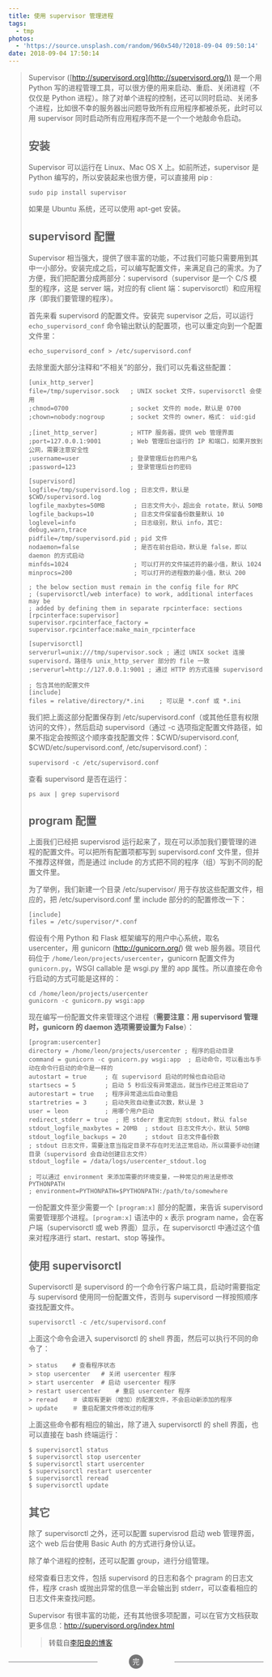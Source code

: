 ```yaml
---
title: 使用 supervisor 管理进程
tags:
  - tmp
photos:
  - 'https://source.unsplash.com/random/960x540/?2018-09-04 09:50:14'
date: 2018-09-04 17:50:14
---
```



> Supervisor ([http://supervisord.org](http://supervisord.org/)) 是一个用 Python 写的进程管理工具，可以很方便的用来启动、重启、关闭进程（不仅仅是 Python 进程）。除了对单个进程的控制，还可以同时启动、关闭多个进程，比如很不幸的服务器出问题导致所有应用程序都被杀死，此时可以用 supervisor 同时启动所有应用程序而不是一个一个地敲命令启动。
><!--more-->
>
>
>
>
> ## 安装
>
> Supervisor 可以运行在 Linux、Mac OS X 上。如前所述，supervisor 是 Python 编写的，所以安装起来也很方便，可以直接用 pip :
>
> ```
> sudo pip install supervisor
> ```
>
> 如果是 Ubuntu 系统，还可以使用 apt-get 安装。
>
> ## supervisord 配置
>
> Supervisor 相当强大，提供了很丰富的功能，不过我们可能只需要用到其中一小部分。安装完成之后，可以编写配置文件，来满足自己的需求。为了方便，我们把配置分成两部分：supervisord（supervisor 是一个 C/S 模型的程序，这是 server 端，对应的有 client 端：supervisorctl）和应用程序（即我们要管理的程序）。
>
> 首先来看 supervisord 的配置文件。安装完 supervisor 之后，可以运行`echo_supervisord_conf` 命令输出默认的配置项，也可以重定向到一个配置文件里：
>
> ```
> echo_supervisord_conf > /etc/supervisord.conf
> ```
>
> 去除里面大部分注释和“不相关”的部分，我们可以先看这些配置：
>
> ```
> [unix_http_server]
> file=/tmp/supervisor.sock   ; UNIX socket 文件，supervisorctl 会使用
> ;chmod=0700                 ; socket 文件的 mode，默认是 0700
> ;chown=nobody:nogroup       ; socket 文件的 owner，格式： uid:gid
> 
> ;[inet_http_server]         ; HTTP 服务器，提供 web 管理界面
> ;port=127.0.0.1:9001        ; Web 管理后台运行的 IP 和端口，如果开放到公网，需要注意安全性
> ;username=user              ; 登录管理后台的用户名
> ;password=123               ; 登录管理后台的密码
> 
> [supervisord]
> logfile=/tmp/supervisord.log ; 日志文件，默认是 $CWD/supervisord.log
> logfile_maxbytes=50MB        ; 日志文件大小，超出会 rotate，默认 50MB
> logfile_backups=10           ; 日志文件保留备份数量默认 10
> loglevel=info                ; 日志级别，默认 info，其它: debug,warn,trace
> pidfile=/tmp/supervisord.pid ; pid 文件
> nodaemon=false               ; 是否在前台启动，默认是 false，即以 daemon 的方式启动
> minfds=1024                  ; 可以打开的文件描述符的最小值，默认 1024
> minprocs=200                 ; 可以打开的进程数的最小值，默认 200
> 
> ; the below section must remain in the config file for RPC
> ; (supervisorctl/web interface) to work, additional interfaces may be
> ; added by defining them in separate rpcinterface: sections
> [rpcinterface:supervisor]
> supervisor.rpcinterface_factory = supervisor.rpcinterface:make_main_rpcinterface
> 
> [supervisorctl]
> serverurl=unix:///tmp/supervisor.sock ; 通过 UNIX socket 连接 supervisord，路径与 unix_http_server 部分的 file 一致
> ;serverurl=http://127.0.0.1:9001 ; 通过 HTTP 的方式连接 supervisord
> 
> ; 包含其他的配置文件
> [include]
> files = relative/directory/*.ini    ; 可以是 *.conf 或 *.ini
> ```
>
> 我们把上面这部分配置保存到 /etc/supervisord.conf（或其他任意有权限访问的文件），然后启动 supervisord（通过 -c 选项指定配置文件路径，如果不指定会按照这个顺序查找配置文件：$CWD/supervisord.conf, $CWD/etc/supervisord.conf, /etc/supervisord.conf）：
>
> ```
> supervisord -c /etc/supervisord.conf
> ```
>
> 查看 supervisord 是否在运行：
>
> ```
> ps aux | grep supervisord
> ```
>
> ## program 配置
>
> 上面我们已经把 supervisrod 运行起来了，现在可以添加我们要管理的进程的配置文件。可以把所有配置项都写到 supervisord.conf 文件里，但并不推荐这样做，而是通过 include 的方式把不同的程序（组）写到不同的配置文件里。
>
> 为了举例，我们新建一个目录 /etc/supervisor/ 用于存放这些配置文件，相应的，把 /etc/supervisord.conf 里 include 部分的的配置修改一下：
>
> ```
> [include]
> files = /etc/supervisor/*.conf
> ```
>
> 假设有个用 Python 和 Flask 框架编写的用户中心系统，取名 usercenter，用 gunicorn (<http://gunicorn.org/>) 做 web 服务器。项目代码位于 `/home/leon/projects/usercenter`，gunicorn 配置文件为 `gunicorn.py`，WSGI callable 是 wsgi.py 里的 app 属性。所以直接在命令行启动的方式可能是这样的：
>
> ```
> cd /home/leon/projects/usercenter
> gunicorn -c gunicorn.py wsgi:app
> ```
>
> 现在编写一份配置文件来管理这个进程（**需要注意：用 supervisord 管理时，gunicorn 的 daemon 选项需要设置为 False**）：
>
> ```
> [program:usercenter]
> directory = /home/leon/projects/usercenter ; 程序的启动目录
> command = gunicorn -c gunicorn.py wsgi:app  ; 启动命令，可以看出与手动在命令行启动的命令是一样的
> autostart = true     ; 在 supervisord 启动的时候也自动启动
> startsecs = 5        ; 启动 5 秒后没有异常退出，就当作已经正常启动了
> autorestart = true   ; 程序异常退出后自动重启
> startretries = 3     ; 启动失败自动重试次数，默认是 3
> user = leon          ; 用哪个用户启动
> redirect_stderr = true  ; 把 stderr 重定向到 stdout，默认 false
> stdout_logfile_maxbytes = 20MB  ; stdout 日志文件大小，默认 50MB
> stdout_logfile_backups = 20     ; stdout 日志文件备份数
> ; stdout 日志文件，需要注意当指定目录不存在时无法正常启动，所以需要手动创建目录（supervisord 会自动创建日志文件）
> stdout_logfile = /data/logs/usercenter_stdout.log
> 
> ; 可以通过 environment 来添加需要的环境变量，一种常见的用法是修改 PYTHONPATH
> ; environment=PYTHONPATH=$PYTHONPATH:/path/to/somewhere
> ```
>
> 一份配置文件至少需要一个 `[program:x]` 部分的配置，来告诉 supervisord 需要管理那个进程。`[program:x]` 语法中的 `x` 表示 program name，会在客户端（supervisorctl 或 web 界面）显示，在 supervisorctl 中通过这个值来对程序进行 start、restart、stop 等操作。
>
> ## 使用 supervisorctl
>
> Supervisorctl 是 supervisord 的一个命令行客户端工具，启动时需要指定与 supervisord 使用同一份配置文件，否则与 supervisord 一样按照顺序查找配置文件。
>
> ```
> supervisorctl -c /etc/supervisord.conf
> ```
>
> 上面这个命令会进入 supervisorctl 的 shell 界面，然后可以执行不同的命令了：
>
> ```
> > status    # 查看程序状态
> > stop usercenter   # 关闭 usercenter 程序
> > start usercenter  # 启动 usercenter 程序
> > restart usercenter    # 重启 usercenter 程序
> > reread    ＃ 读取有更新（增加）的配置文件，不会启动新添加的程序
> > update    ＃ 重启配置文件修改过的程序
> ```
>
> 上面这些命令都有相应的输出，除了进入 supervisorctl 的 shell 界面，也可以直接在 bash 终端运行：
>
> ```
> $ supervisorctl status
> $ supervisorctl stop usercenter
> $ supervisorctl start usercenter
> $ supervisorctl restart usercenter
> $ supervisorctl reread
> $ supervisorctl update
> ```
>
> ## 其它
>
> 除了 supervisorctl 之外，还可以配置 supervisrod 启动 web 管理界面，这个 web 后台使用 Basic Auth 的方式进行身份认证。
>
> 除了单个进程的控制，还可以配置 group，进行分组管理。
>
> 经常查看日志文件，包括 supervisord 的日志和各个 pragram 的日志文件，程序 crash 或抛出异常的信息一半会输出到 stderr，可以查看相应的日志文件来查找问题。
>
> Supervisor 有很丰富的功能，还有其他很多项配置，可以在官方文档获取更多信息：<http://supervisord.org/index.html>
>
> > 转载自[李阳良的博客](http://liyangliang.me/posts/2015/06/using-supervisor/)












<p><section style="text-align: center; font-size: 1em; font-weight: inherit; text-decoration: inherit; color: rgb(255, 255, 255); border-color: rgb(117, 117, 118); box-sizing: border-box;"><section data-width="2em" style="width: 2em; height: 2em; margin-right: auto; margin-left: auto; border-radius: 100%; box-sizing: border-box; background-color: rgb(117, 117, 118);"><section style="display: inline-block; padding-right: 0.5em; padding-left: 0.5em; font-size: 1em; line-height: 2; box-sizing: border-box; color: inherit;"><section class="135brush" data-brushtype="text" style="box-sizing: border-box; color: inherit;">完</section></section></section><section style="margin-top: -1em; margin-bottom: 1em; box-sizing: border-box; color: inherit;"><section data-width="35%" style="border-top-width: 1px; border-top-style: solid; width: 35%; float: left; border-color: rgb(117, 117, 118); box-sizing: border-box; color: inherit;"></section><section data-width="35%" style="border-top-width: 1px; border-top-style: solid; width: 35%; float: right; border-color: rgb(117, 117, 118); box-sizing: border-box; color: inherit;"></section></section></section><br><br></p>
